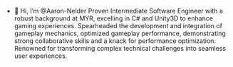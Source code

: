 - 👋 Hi, I’m @Aaron-Nelder
Proven Intermediate Software Engineer with a robust background at MYR, excelling in C# and Unity3D to enhance gaming experiences.
Spearheaded the development and integration of gameplay mechanics, optimized gameplay performance, demonstrating strong collaborative skills and a knack for performance optimization.
Renowned for transforming complex technical challenges into seamless user experiences.

<!---
Aaron-Nelder/Aaron-Nelder is a ✨ special ✨ repository because its `README.md` (this file) appears on your GitHub profile.
You can click the Preview link to take a look at your changes.
--->
